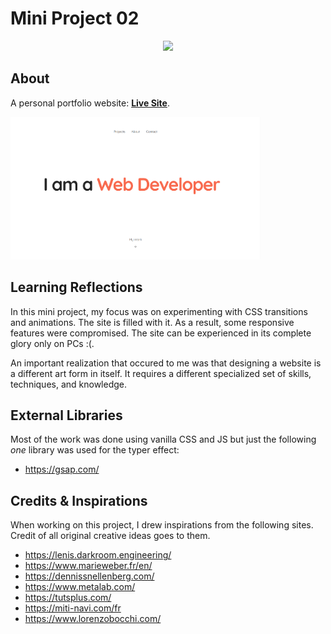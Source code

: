 # Mini Project 02

<p align="center">
  <a href="https://skillicons.dev">
    <img src="https://skillicons.dev/icons?i=html,css,js" />
  </a>
</p>

## About

A personal portfolio website: **[Live Site](https://zeeshan777.github.io/GITHUB-ABDULLAHZEESHAN_SCIFOR/mini-projects/mini-project-02/portfolio/)**.

<img src="../../../utils/portfolio.png" alt="Portfolio Home Page" width="400">

## Learning Reflections

In this mini project, my focus was on experimenting with CSS transitions and animations. The site is filled with it. As a result, some responsive features were compromised. The site can be experienced in its complete glory only on PCs :(.

An important realization that occured to me was that designing a website is a different art form in itself. It requires a different specialized set of skills, techniques, and knowledge. 

## External Libraries

Most of the work was done using vanilla CSS and JS but just the following *one* library was used for the typer effect:

- <https://gsap.com/> 

## Credits & Inspirations

When working on this project, I drew inspirations from the following sites. Credit of all original creative ideas goes to them. 

- <https://lenis.darkroom.engineering/>
- <https://www.marieweber.fr/en/>
- <https://dennissnellenberg.com/>
- <https://www.metalab.com/>
- <https://tutsplus.com/>
- <https://miti-navi.com/fr>
- <https://www.lorenzobocchi.com/>
